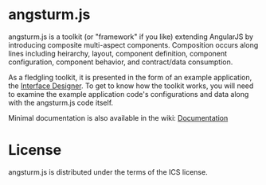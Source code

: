 angsturm.js
============

angsturm.js is a toolkit (or "framework" if you like) extending AngularJS by introducing composite multi-aspect components.  Composition occurs along lines including heirarchy, layout, component definition, component configuration, component behavior, and contract/data consumption.

As a fledgling toolkit, it is presented in the form of an example application, the [Interface Designer](http://www.angsturm.org/demo.html).  To get to know how the toolkit works, you will need to examine the example application code's configurations and data along with the angsturm.js code itself.

Minimal documentation is also available in the wiki: [Documentation](https://github.com/j5bot/angsturm/wiki/%E2%84%ABngsturmJS-Config-Docs)

License
=========
angsturm.js is distributed under the terms of the ICS license.
